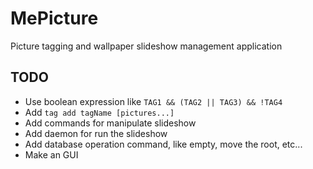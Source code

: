 # MePicture

Picture tagging and wallpaper slideshow management application

## TODO

- Use boolean expression like ```TAG1 && (TAG2 || TAG3) && !TAG4```
- Add ```tag add tagName [pictures...]```
- Add commands for manipulate slideshow
- Add daemon for run the slideshow
- Add database operation command, like empty, move the root, etc...
- Make an GUI
